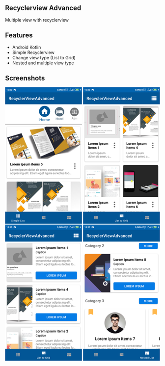 ## Recyclerview Advanced

Multiple view with recyclerview

## Features
- Android Kotlin
- Simple Recyclerview
- Change view type (List to Grid)
- Nested and multiple view type

## Screenshots
<p align="center">
    <img src="screenshot/1-simple-list.png" width="250" title="Click to enlarge">
    <img src="screenshot/2-change-view-to-grid.png" width="250" title="Click to enlarge">
    <img src="screenshot/3-change-view-to-list.png" width="250" title="Click to enlarge">
    <img src="screenshot/4-nested-list-multiple-view-type.png" width="250" title="Click to enlarge">
</p>

